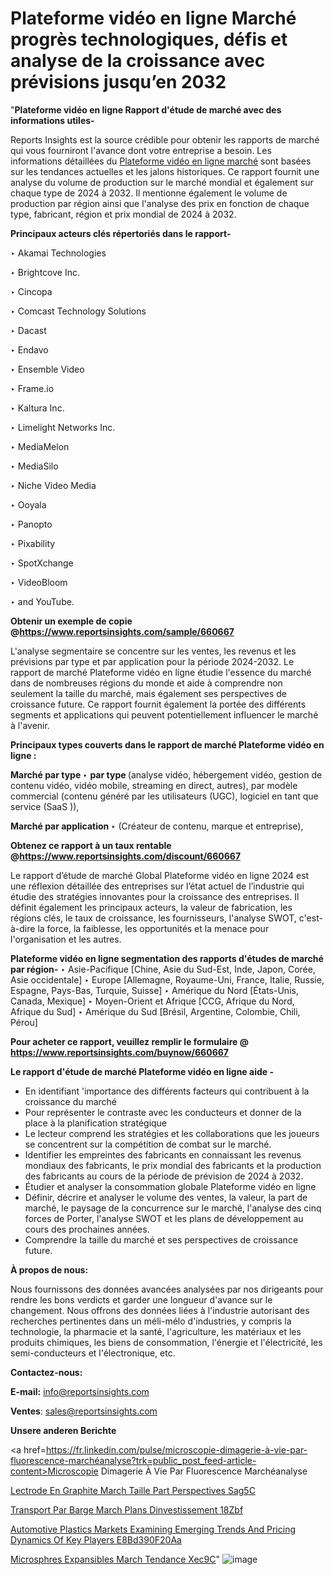 # Plateforme vidéo en ligne Marché progrès technologiques, défis et analyse de la croissance avec prévisions jusqu’en 2032

 "<strong>Plateforme vidéo en ligne Rapport d'étude de marché avec des informations utiles-</strong>

Reports Insights est la source crédible pour obtenir les rapports de marché qui vous fourniront l'avance dont votre entreprise a besoin. Les informations détaillées du <a href=https://www.reportsinsights.com/sample/660667>Plateforme vidéo en ligne marché</a> sont basées sur les tendances actuelles et les jalons historiques. Ce rapport fournit une analyse du volume de production sur le marché mondial et également sur chaque type de 2024 à 2032. Il mentionne également le volume de production par région ainsi que l'analyse des prix en fonction de chaque type, fabricant, région et prix mondial de 2024 à 2032.

<b>Principaux acteurs clés répertoriés dans le rapport-</b>

‣ Akamai Technologies

‣ Brightcove Inc.

‣ Cincopa

‣ Comcast Technology Solutions

‣ Dacast

‣ Endavo

‣ Ensemble Video

‣ Frame.io

‣ Kaltura Inc.

‣ Limelight Networks Inc.

‣ MediaMelon

‣ MediaSilo

‣ Niche Video Media

‣ Ooyala

‣ Panopto

‣ Pixability

‣ SpotXchange

‣ VideoBloom

‣ and YouTube.

<strong><b>Obtenir un exemple de copie @</b></strong><a href=https://www.reportsinsights.com/sample/660667><strong><b>https://www.reportsinsights.com/sample/660667</b></strong></a>

L'analyse segmentaire se concentre sur les ventes, les revenus et les prévisions par type et par application pour la période 2024-2032. Le rapport de marché Plateforme vidéo en ligne étudie l'essence du marché dans de nombreuses régions du monde et aide à comprendre non seulement la taille du marché, mais également ses perspectives de croissance future. Ce rapport fournit également la portée des différents segments et applications qui peuvent potentiellement influencer le marché à l'avenir.

<strong>Principaux types couverts dans le rapport de marché Plateforme vidéo en ligne :</strong>

<strong>Marché par type </strong>
‣ <strong> par type </strong> (analyse vidéo, hébergement vidéo, gestion de contenu vidéo, vidéo mobile, streaming en direct, autres), par modèle commercial (contenu généré par les utilisateurs (UGC), logiciel en tant que service (SaaS )),

<strong>Marché par application </strong>
‣ (Créateur de contenu, marque et entreprise),

<strong><b>Obtenez ce rapport à un taux rentable @</b></strong><a href=https://www.reportsinsights.com/discount/660667><strong><b>https://www.reportsinsights.com/discount/660667</b></strong></a>

Le rapport d’étude de marché Global Plateforme vidéo en ligne 2024 est une réflexion détaillée des entreprises sur l’état actuel de l’industrie qui étudie des stratégies innovantes pour la croissance des entreprises. Il définit également les principaux acteurs, la valeur de fabrication, les régions clés, le taux de croissance, les fournisseurs, l'analyse SWOT, c'est-à-dire la force, la faiblesse, les opportunités et la menace pour l'organisation et les autres.

<strong>Plateforme vidéo en ligne segmentation des rapports d'études de marché par région-</strong>
‣ Asie-Pacifique [Chine, Asie du Sud-Est, Inde, Japon, Corée, Asie occidentale]
‣ Europe [Allemagne, Royaume-Uni, France, Italie, Russie, Espagne, Pays-Bas, Turquie, Suisse]
‣ Amérique du Nord [États-Unis, Canada, Mexique]
‣ Moyen-Orient et Afrique [CCG, Afrique du Nord, Afrique du Sud]
‣ Amérique du Sud [Brésil, Argentine, Colombie, Chili, Pérou]

<strong>Pour acheter ce rapport, veuillez remplir le formulaire @   <a href=https://www.reportsinsights.com/buynow/660667>https://www.reportsinsights.com/buynow/660667</a></strong>

<strong>Le rapport d'étude de marché Plateforme vidéo en ligne aide -</strong>
<ul>
  <li>En identifiant 'importance des différents facteurs qui contribuent à la croissance du marché</li>
  <li>Pour représenter le contraste avec les conducteurs et donner de la place à la planification stratégique</li>
  <li>Le lecteur comprend les stratégies et les collaborations que les joueurs se concentrent sur la compétition de combat sur le marché.</li>
  <li>Identifier les empreintes des fabricants en connaissant les revenus mondiaux des fabricants, le prix mondial des fabricants et la production des fabricants au cours de la période de prévision de 2024 à 2032.</li>
  <li>Étudier et analyser la consommation globale Plateforme vidéo en ligne</li>
  <li>Définir, décrire et analyser le volume des ventes, la valeur, la part de marché, le paysage de la concurrence sur le marché, l'analyse des cinq forces de Porter, l'analyse SWOT et les plans de développement au cours des prochaines années.</li>
  <li>Comprendre la taille du marché et ses perspectives de croissance future.</li>
</ul>
<strong>À propos de nous:</strong>

Nous fournissons des données avancées analysées par nos dirigeants pour rendre les bons verdicts et garder une longueur d'avance sur le changement. Nous offrons des données liées à l'industrie autorisant des recherches pertinentes dans un méli-mélo d'industries, y compris la technologie, la pharmacie et la santé, l'agriculture, les matériaux et les produits chimiques, les biens de consommation, l'énergie et l'électricité, les semi-conducteurs et l'électronique, etc.

<strong>Contactez-nous:</strong>

<strong>E-mail:</strong> <a href=mailto:info@reportsinsights.com>info@reportsinsights.com</a>

<strong>Ventes</strong>: <a href=mailto:sales@reportsinsights.com>sales@reportsinsights.com</a>

<strong>Unsere anderen Berichte</strong>

<a href=https://fr.linkedin.com/pulse/microscopie-dimagerie-à-vie-par-fluorescence-marchéanalyse?trk=public_post_feed-article-content>Microscopie Dimagerie À Vie Par Fluorescence Marchéanalyse</a>

<a href=https://www.linkedin.com/pulse/%C3%A9lectrode-en-graphite-march%C3%A9-taille-part-perspectives-sag5c/>Lectrode En Graphite March Taille Part Perspectives Sag5C</a>

<a href=https://www.linkedin.com/pulse/transport-par-barge-march%C3%A9-plans-dinvestissement-18zbf/>Transport Par Barge March Plans Dinvestissement 18Zbf</a>

<a href=https://medium.com/@khalunansh/automotive-plastics-markets-examining-emerging-trends-and-pricing-dynamics-of-key-players-e8bd390f20aa>Automotive Plastics Markets Examining Emerging Trends And Pricing Dynamics Of Key Players E8Bd390F20Aa</a>

<a href=https://www.linkedin.com/pulse/microsph%C3%A8res-expansibles-march%C3%A9-tendance-xec9c/>Microsphres Expansibles March Tendance Xec9C</a>"
![image](https://github.com/daminid12/RImarketgrowth/assets/158430485/5dd4d554-d2c9-4b26-bc46-f7170b5b9a79)
